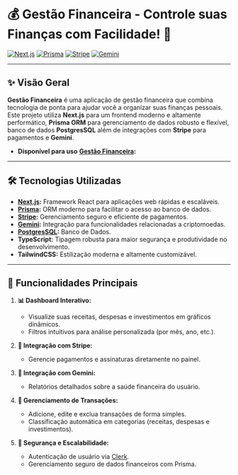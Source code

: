 # 💰 Gestão Financeira - Controle suas Finanças com Facilidade! 🚀

[![Next.js](https://img.shields.io/badge/Next.js-v13-blue)](https://nextjs.org/)
[![Prisma](https://img.shields.io/badge/Prisma-ORM-green)](https://www.prisma.io/)
[![Stripe](https://img.shields.io/badge/Stripe-Payments-blueviolet)](https://stripe.com/)
[![Gemini](https://img.shields.io/badge/Gemini-Integration-orange)](https://www.gemini.com/)

---

## ✨ Visão Geral
**Gestão Financeira** é uma aplicação de gestão financeira que combina tecnologia de ponta para ajudar você a organizar suas finanças pessoais. Este projeto utiliza **Next.js** para um frontend moderno e altamente performático, **Prisma ORM** para gerenciamento de dados robusto e flexível, banco de dados **PostgresSQL** além de integrações com **Stripe** para pagamentos e **Gemini**.

- **Disponível para uso** **[Gestão Financeira](https://gestao-financeira-sigma.vercel.app/):**

---

## 🛠️ Tecnologias Utilizadas

- **[Next.js](https://nextjs.org/):** Framework React para aplicações web rápidas e escaláveis.
- **[Prisma](https://www.prisma.io/):** ORM moderno para facilitar o acesso ao banco de dados.
- **[Stripe](https://stripe.com/):** Gerenciamento seguro e eficiente de pagamentos.
- **[Gemini](https://www.gemini.com/):** Integração para funcionalidades relacionadas a criptomoedas.
- **[PostgresSQL](https://www.postgresql.org/):** Banco de Dados.
- **TypeScript:** Tipagem robusta para maior segurança e produtividade no desenvolvimento.
- **TailwindCSS:** Estilização moderna e altamente customizável.

---

## 🌟 Funcionalidades Principais

1. **📊 Dashboard Interativo:**
   - Visualize suas receitas, despesas e investimentos em gráficos dinâmicos.
   - Filtros intuitivos para análise personalizada (por mês, ano, etc.).

2. **🔗 Integração com Stripe:**
   - Gerencie pagamentos e assinaturas diretamente no painel.

3. **💎 Integração com Gemini:**
   - Relatórios detalhados sobre a saúde financeira do usuário.

4. **📂 Gerenciamento de Transações:**
   - Adicione, edite e exclua transações de forma simples.
   - Classificação automática em categorias (receitas, despesas e investimentos).

5. **🔐 Segurança e Escalabilidade:**
   - Autenticação de usuário via [Clerk](https://clerk.dev/).
   - Gerenciamento seguro de dados financeiros com Prisma.

